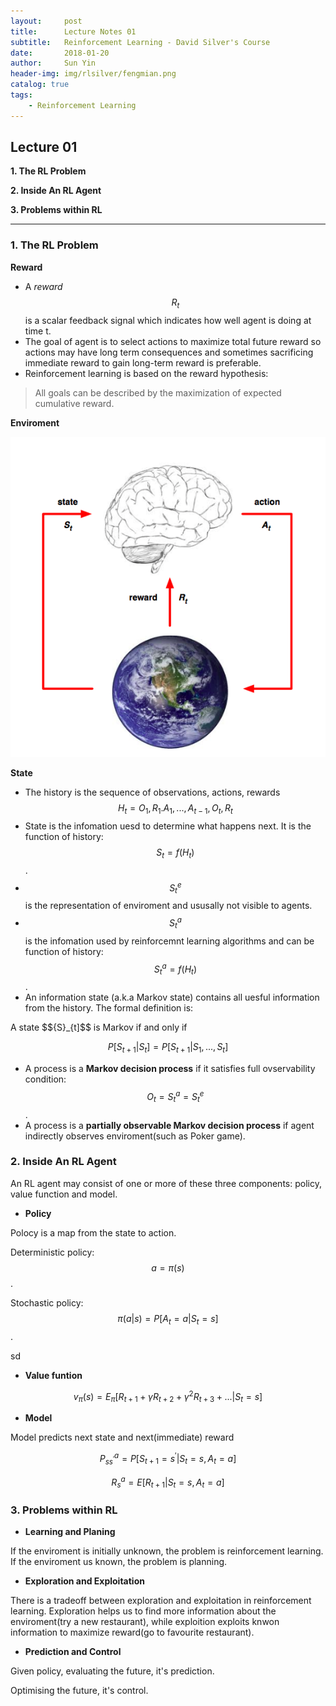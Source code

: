 ```yaml
---
layout:     post
title:      Lecture Notes 01 
subtitle:   Reinforcement Learning - David Silver's Course
date:       2018-01-20
author:     Sun Yin
header-img: img/rlsilver/fengmian.png
catalog: true
tags:
    - Reinforcement Learning
---
```

## Lecture 01

**1. The RL Problem**

**2. Inside An RL Agent**

**3. Problems within RL**

---

### 1. The RL Problem

**Reward**

* A *reward* $${R}_{t}$$ is a scalar feedback signal which indicates how well agent is doing at time t.
* The goal of agent is to select actions to maximize total future reward so actions may have long term consequences and sometimes sacrificing immediate reward to gain long-term reward is preferable.
* Reinforcement learning is based on the reward hypothesis:

> All goals can be described by the maximization of expected cumulative reward.

**Enviroment**

![](/img/rlsilver/l1_env.png)

**State**

* The history is the sequence of observations, actions, rewards $${ H }_{ t }={ O }_{ 1 },{ R }_{ 1 }.{ A }_{ 1 },...,{ A }_{ t-1 },{ O }_{ t },{ R }_{ t }$$
* State is the infomation uesd to determine what happens next. It is the function of history: $${S}_{t}=f({H}_{t})$$.
* $${ S }_{ t }^{ e }$$ is the representation of enviroment and ususally not visible to agents.
* $${ S }_{ t }^{ a }$$ is the infomation used by reinforcemnt learning algorithms and can be function of history: $${S}_{t}^{a}=f({H}_{t})$$.
* An information state (a.k.a Markov state) contains all uesful information from the history. The formal definition is:

 A state $${S}_{t]$$ is Markov if and only if

 $$
 P\left[ { S }_{ t+1 }|{ S }_{ t } \right] =P\left[ { S }_{ t+1 }|{ S }_{ 1 },...,{ S }_{ t } \right] 
 $$

* A process is a **Markov decision process** if it satisfies full ovservability condition: $${O}_{t}={S}_{t}^{a}={S}_{t}^{e}$$.
* A process is a **partially observable Markov decision process** if agent indirectly observes enviroment(such as Poker game).


### 2. Inside An RL Agent

An RL agent may consist of one or more of these three components: policy, value function and model.

* **Policy**

Polocy is a map from the state to action. 

Deterministic policy: $$a=\pi (s)$$. 

Stochastic policy: $$\pi (a|s)=P\left[ { A }_{ t }=a|{ S }_{ t }=s \right]$$.

sd

* **Value funtion**

$$
{ v }_{ \pi  }(s)={ E }_{ \pi  }\left[ { R }_{ t+1 }+\gamma { R }_{ t+2 }+{ \gamma  }^{ 2 }{ R }_{ t+3 }+...|{ S }_{ t }=s \right] 
$$

* **Model** 

Model predicts next state and next(immediate) reward

$$
{ P }_{ s{ s }^{ ' } }^{ a }=P\left[ { S }_{ t+1 }={ s }^{ ' }|{ S }_{ t }=s,{ A }_{ t }=a \right] 
$$

$$
{ R }_{ s }^{ a }=E\left[ { R }_{ t+1 }|{ S }_{ t }=s,{ A }_{ t }=a \right] 
$$

### 3. Problems within RL

* **Learning and Planing**

If the enviroment is initially unknown, the problem is reinforcement learning. If the enviroment us known, the problem is planning. 

* **Exploration and Exploitation**

There is a tradeoff between exploration and exploitation in reinforcement learning. Exploration helps us to find more information about the enviroment(try a new restaurant), while exploition exploits knwon information to maximize reward(go to favourite restaurant).

* **Prediction and Control**

Given policy, evaluating the future, it's prediction.

Optimising the future, it's control.

